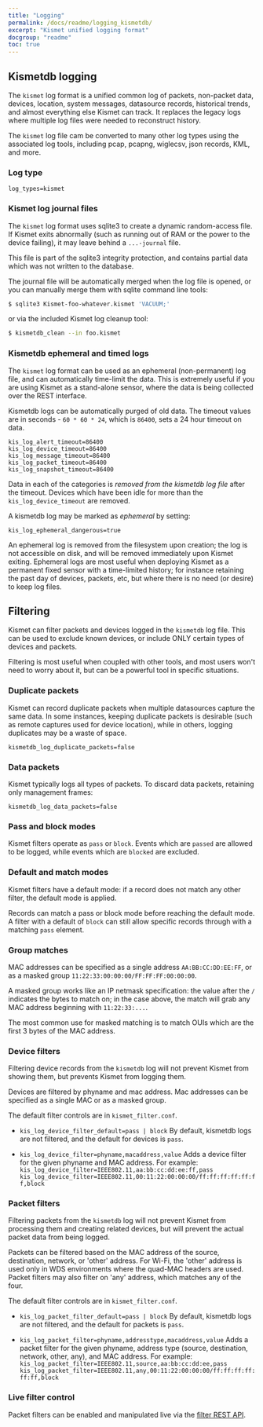 ```yaml
---
title: "Logging"
permalink: /docs/readme/logging_kismetdb/
excerpt: "Kismet unified logging format"
docgroup: "readme"
toc: true
---
```


## Kismetdb logging

The `kismet` log format is a unified common log of packets, non-packet data, devices, location, system messages, datasource records, historical trends, and almost everything else Kismet can track.  It replaces the legacy logs where multiple log files were needed to reconstruct history.

The `kismet` log file cam be converted to many other log types using the associated log tools, including pcap, pcapng, wiglecsv, json records, KML, and more.

### Log type

```
log_types=kismet
```

### Kismet log journal files

The `kismet` log format uses sqlite3 to create a dynamic random-access file.  If Kismet exits abnormally (such as running out of RAM or the power to the device failing), it may leave behind a `...-journal` file.  

This file is part of the sqlite3 integrity protection, and contains partial data which was not written to the database.

The journal file will be automatically merged when the log file is opened, or you can manually merge them with sqlite command line tools:

```bash
$ sqlite3 Kismet-foo-whatever.kismet 'VACUUM;'
```

or via the included Kismet log cleanup tool:

```bash
$ kismetdb_clean --in foo.kismet
```

### Kismetdb ephemeral and timed logs

The `kismet` log format can be used as an ephemeral (non-permanent) log file, and can automatically time-limit the data.  This is extremely useful if you are using Kismet as a stand-alone sensor, where the data is being collected over the REST interface.

Kismetdb logs can be automatically purged of old data.  The timeout values are in seconds - `60 * 60 * 24`, which is `86400`, sets a 24 hour timeout on data.

```
kis_log_alert_timeout=86400
kis_log_device_timeout=86400
kis_log_message_timeout=86400
kis_log_packet_timeout=86400
kis_log_snapshot_timeout=86400
```

Data in each of the categories is *removed from the kismetdb log file* after the timeout.  Devices which have been idle for more than the `kis_log_device_timeout` are removed.

A kismetdb log may be marked as *ephemeral* by setting:

```
kis_log_ephemeral_dangerous=true
```

An ephemeral log is removed from the filesystem upon creation; the log is not accessible on disk, and will be removed immediately upon Kismet exiting.  Ephemeral logs are most useful when deploying Kismet as a permanent fixed sensor with a time-limited history; for instance retaining the past day of devices, packets, etc, but where there is no need (or desire) to keep log files.

## Filtering

Kismet can filter packets and devices logged in the `kismetdb` log file.  This can be used to exclude known devices, or include ONLY certain types of devices and packets.

Filtering is most useful when coupled with other tools, and most users won't need to worry about it, but can be a powerful tool in specific situations.

### Duplicate packets

Kismet can record duplicate packets when multiple datasources capture the same data.  In some instances, keeping duplicate packets is desirable (such as remote captures used for device location), while in others, logging duplicates may be a waste of space.

```
kismetdb_log_duplicate_packets=false
```

### Data packets

Kismet typically logs all types of packets.  To discard data packets, retaining only management frames:

```
kismetdb_log_data_packets=false
```

### Pass and block modes
Kismet filters operate as `pass` or `block`.  Events which are `passed` are allowed to be logged, while events which are `blocked` are excluded.

### Default and match modes
Kismet filters have a default mode:  if a record does not match any other filter, the default mode is applied.

Records can match a pass or block mode before reaching the default mode.  A filter with a default of `block` can still allow specific records through with a matching `pass` element.

### Group matches

MAC addresses can be specified as a single address `AA:BB:CC:DD:EE:FF`, or as a masked group `11:22:33:00:00:00/FF:FF:FF:00:00:00`.  

A masked group works like an IP netmask specification:  the value after the `/` indicates the bytes to match on; in the case above, the match will grab any MAC address beginning with `11:22:33:...`. 

The most common use for masked matching is to match OUIs which are the first 3 bytes of the MAC address.

### Device filters

Filtering device records from the `kismetdb` log will not prevent Kismet from showing them, but prevents Kismet from logging them.

Devices are filtered by phyname and mac address.  Mac addresses can be specified as a single MAC or as a masked group.

The default filter controls are in `kismet_filter.conf`.

* `kis_log_device_filter_default=pass | block`
    By default, kismetdb logs are not filtered, and the default for devices is `pass`.

* `kis_log_device_filter=phyname,macaddress,value`
    Adds a device filter for the given phyname and MAC address.  For example:
    `kis_log_device_filter=IEEE802.11,aa:bb:cc:dd:ee:ff,pass`
    `kis_log_device_filter=IEEE802.11,00:11:22:00:00:00/ff:ff:ff:ff:ff:ff,block`

### Packet filters

Filtering packets from the `kismetdb` log will not prevent Kismet from processing them and creating related devices, but will prevent the actual packet data from being logged.

Packets can be filtered based on the MAC address of the source, destination, network, or 'other' address.  For Wi-Fi, the 'other' address is used only in WDS environments where the quad-MAC headers are used.  Packet filters may also filter on 'any' address, which matches any of the four.

The default filter controls are in `kismet_filter.conf`.

* `kis_log_packet_filter_default=pass | block`
   By default, kismetdb logs are not filtered, and the default for packets is `pass`.

* `kis_log_packet_filter=phyname,addresstype,macaddress,value`
   Adds a packet filter for the given phyname, address type (source, destination, network, other, any), and MAC address.  For example:
   `kis_log_packet_filter=IEEE802.11,source,aa:bb:cc:dd:ee,pass`
   `kis_log_packet_filter=IEEE802.11,any,00:11:22:00:00:00/ff:ff:ff:ff:ff:ff,block`

### Live filter control
Packet filters can be enabled and manipulated live via the [filter REST API](/docs/devel/webui_rest/filters/).

